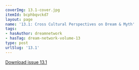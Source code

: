 ```yaml
---
coverImg: 13.1-cover.jpg
itemId: bcphbqvckd7
layout: page
name: '13.1: Cross Cultural Perspectives on Dream & Myth'
tags:
- hasAuthor: dreamnetwork
- hasTag: dream-network-volume-13
type: post
urlSlug: '13.1'
---
```

<a href="../files/pdfs/Volume_13/13.1-Dream-Network_Volume-13_No-1.pdf" download="">Download issue 13.1</a>